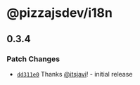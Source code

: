 # @pizzajsdev/i18n

## 0.3.4

### Patch Changes

- [`dd311e0`](https://github.com/pizzajsdev/pizzajs/commit/dd311e034e5b82e1f477382fab7a44aaaf9bf77b) Thanks
  [@itsjavi](https://github.com/itsjavi)! - initial release
